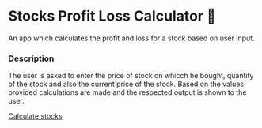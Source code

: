 # Stocks Profit Loss Calculator 💸

 An app which calculates the profit and loss for a stock based on user input. 

### Description
 The user is asked to enter the price of stock on whicch he bought, quantity of the stock and also the current price of the stock.
 Based on the values provided calculations are made and the respected output is shown to the user.

[Calculate stocks](https://stock-profit-loss-calculator-mark14.netlify.app/)
